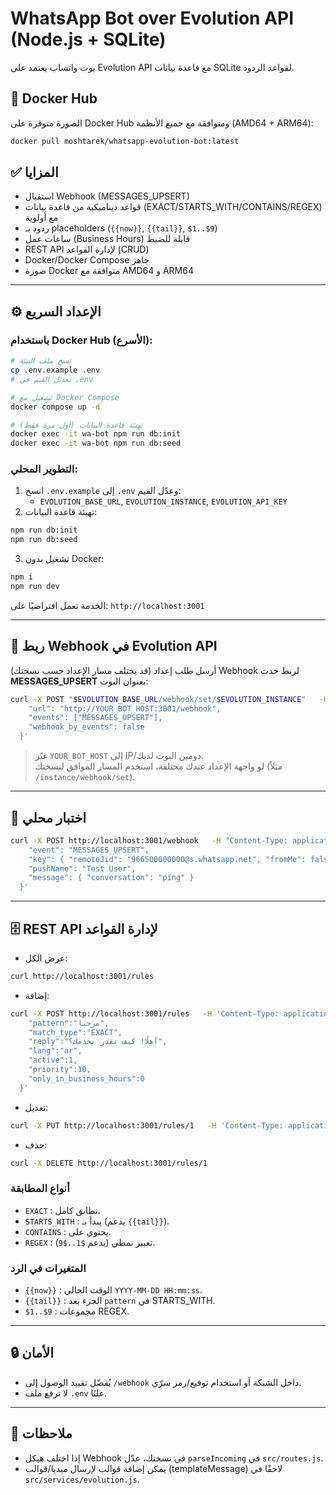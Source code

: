 # WhatsApp Bot over Evolution API (Node.js + SQLite)

بوت واتساب يعتمد على Evolution API مع قاعدة بيانات SQLite لقواعد الردود.

## 🐳 Docker Hub
الصورة متوفرة على Docker Hub ومتوافقة مع جميع الأنظمة (AMD64 + ARM64):
```bash
docker pull moshtarek/whatsapp-evolution-bot:latest
```

## ✅ المزايا
- استقبال Webhook (MESSAGES_UPSERT)
- قواعد ديناميكية من قاعدة بيانات (EXACT/STARTS_WITH/CONTAINS/REGEX) مع أولوية
- ردود بـ placeholders (`{{now}}`, `{{tail}}`, `$1..$9`)
- ساعات عمل (Business Hours) قابلة للضبط
- REST API لإدارة القواعد (CRUD)
- Docker/Docker Compose جاهز
- صورة Docker متوافقة مع AMD64 و ARM64

---

## ⚙️ الإعداد السريع

### باستخدام Docker Hub (الأسرع):
```bash
# نسخ ملف البيئة
cp .env.example .env
# تعديل القيم في .env

# تشغيل مع Docker Compose
docker compose up -d

# تهيئة قاعدة البيانات (أول مرة فقط)
docker exec -it wa-bot npm run db:init
docker exec -it wa-bot npm run db:seed
```

### التطوير المحلي:
1) انسخ `.env.example` إلى `.env` وعدّل القيم:
   - `EVOLUTION_BASE_URL`, `EVOLUTION_INSTANCE`, `EVOLUTION_API_KEY`
2) تهيئة قاعدة البيانات:
```bash
npm run db:init
npm run db:seed
```
3) تشغيل بدون Docker:
```bash
npm i
npm run dev
```

الخدمة تعمل افتراضيًا على: `http://localhost:3001`

---

## 🔗 ربط Webhook في Evolution API
(قد يختلف مسار الإعداد حسب نسختك)
أرسل طلب إعداد Webhook لربط حدث **MESSAGES_UPSERT** بعنوان البوت:

```bash
curl -X POST "$EVOLUTION_BASE_URL/webhook/set/$EVOLUTION_INSTANCE"   -H "Content-Type: application/json"   -H "apikey: $EVOLUTION_API_KEY"   -d '{
    "url": "http://YOUR_BOT_HOST:3001/webhook",
    "events": ["MESSAGES_UPSERT"],
    "webhook_by_events": false
  }'
```

> غيّر `YOUR_BOT_HOST` إلى IP/دومين البوت لديك.  
> لو واجهة الإعداد عندك مختلفة، استخدم المسار الموافق لنسختك (مثلاً `/instance/webhook/set`).

---

## 🧪 اختبار محلي
```bash
curl -X POST http://localhost:3001/webhook   -H "Content-Type: application/json"   -d '{
    "event": "MESSAGES_UPSERT",
    "key": { "remoteJid": "966500000000@s.whatsapp.net", "fromMe": false, "id": "MSG123" },
    "pushName": "Test User",
    "message": { "conversation": "ping" }
  }'
```

---

## 🗄️ REST API لإدارة القواعد
- عرض الكل:
```bash
curl http://localhost:3001/rules
```
- إضافة:
```bash
curl -X POST http://localhost:3001/rules   -H 'Content-Type: application/json'   -d '{
    "pattern":"مرحبا",
    "match_type":"EXACT",
    "reply":"أهلًا! كيف نقدر نخدمك؟",
    "lang":"ar",
    "active":1,
    "priority":10,
    "only_in_business_hours":0
  }'
```
- تعديل:
```bash
curl -X PUT http://localhost:3001/rules/1   -H 'Content-Type: application/json'   -d '{"priority":2}'
```
- حذف:
```bash
curl -X DELETE http://localhost:3001/rules/1
```

### أنواع المطابقة
- `EXACT` : تطابق كامل.
- `STARTS_WITH` : يبدأ بـ (يدعم `{{tail}}`).
- `CONTAINS` : يحتوي على.
- `REGEX` : تعبير نمطي (يدعم `$1..$9`).

### المتغيرات في الرد
- `{{now}}` : الوقت الحالي `YYYY-MM-DD HH:mm:ss`.
- `{{tail}}` : الجزء بعد `pattern` في STARTS_WITH.
- `$1..$9` : مجموعات REGEX.

---

## 🔒 الأمان
- يُفضّل تقييد الوصول إلى `/webhook` داخل الشبكة أو استخدام توقيع/رمز سرّي.
- لا ترفع ملف `.env` علنًا.

---

## 🧩 ملاحظات
- إذا اختلف هيكل Webhook في نسختك، عدّل `parseIncoming` في `src/routes.js`.
- يمكن إضافة قوالب لإرسال ميديا/قوالب (templateMessage) لاحقًا في `src/services/evolution.js`.
